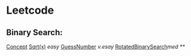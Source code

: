 # Leetcode

## Binary Search:

[Concept](https://github.com/thealgor/Leetcode/blob/master/easy/BinarySearch/GuessNumber.java)
[Sqrt(x)](https://github.com/thealgor/Leetcode/blob/master/easy/SquareRoot.java) _easy_
[GuessNumber](https://github.com/thealgor/Leetcode/blob/master/easy/BinarySearch/GuessNumber.java) _v.esay_
[RotatedBinarySearch](https://github.com/thealgor/Leetcode/blob/master/medium/BinarySearch/RotatedBinarySearch.java)_med_ _**_
